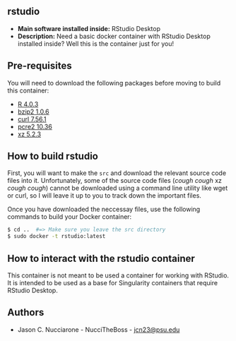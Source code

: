 ## rstudio

* **Main software installed inside:** RStudio Desktop
* **Description:** Need a basic docker container with RStudio Desktop installed inside? Well this is the container just for you!

## Pre-requisites

You will need to download the following packages before moving to build this container:

* [R 4.0.3](https://cran.r-project.org/)
* [bzip2 1.0.6](https://sourceware.org/bzip2/)
* [curl 7.56.1](https://curl.se/)
* [pcre2 10.36](http://www.pcre.org/)
* [xz 5.2.3](https://tukaani.org/xz/)

## How to build rstudio

First, you will want to make the `src` and download the relevant source code files into it. Unfortunately, some of the source code files (*cough* *cough* xz *cough* *cough*) cannot be downloaded using a command line utility like wget or curl, so I will leave it up to you to track down the important files.

Once you have downloaded the neccessay files, use the following commands to build your Docker container:

```bash
$ cd ..  #=> Make sure you leave the src directory
$ sudo docker -t rstudio:latest
```

## How to interact with the rstudio container

This container is not meant to be used a container for working with RStudio. It is intended to be used as a base for Singularity containers that require RStudio Desktop.

## Authors

* Jason C. Nucciarone - NucciTheBoss - jcn23@psu.edu
